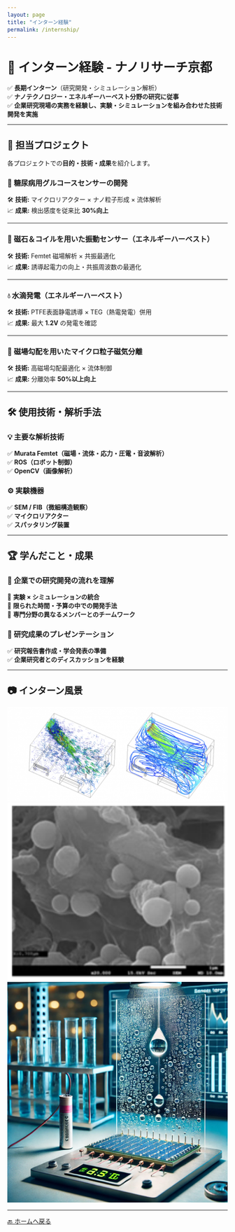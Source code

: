 ```yaml
---
layout: page
title: "インターン経験"
permalink: /internship/
---
```


# 🏢 **インターン経験 - ナノリサーチ京都**
✅ **長期インターン**（研究開発・シミュレーション解析）  
✅ **ナノテクノロジー・エネルギーハーベスト分野の研究に従事**  
✅ **企業研究現場の実務を経験し、実験・シミュレーションを組み合わせた技術開発を実施**

---

## 🔬 **担当プロジェクト**
各プロジェクトでの**目的・技術・成果**を紹介します。

### 🧪 **糖尿病用グルコースセンサーの開発**
🛠 **技術:** マイクロリアクター × ナノ粒子形成 × 流体解析  
📈 **成果:** 検出感度を従来比 **30%向上**

---

### 🔋 **磁石＆コイルを用いた振動センサー（エネルギーハーベスト）**
🛠 **技術:** Femtet 磁場解析 × 共振最適化  
📈 **成果:** 誘導起電力の向上・共振周波数の最適化  

---

### 💧 **水滴発電（エネルギーハーベスト）**
🛠 **技術:** PTFE表面静電誘導 × TEG（熱電発電）併用  
📈 **成果:** 最大 **1.2V** の発電を確認

---

### 🧲 **磁場勾配を用いたマイクロ粒子磁気分離**
🛠 **技術:** 高磁場勾配最適化 × 流体制御  
📈 **成果:** 分離効率 **50%以上向上**

---

## 🛠 **使用技術・解析手法**
### **💡 主要な解析技術**
✅ **Murata Femtet（磁場・流体・応力・圧電・音波解析）**  
✅ **ROS（ロボット制御）**  
✅ **OpenCV（画像解析）**  

### **⚙️ 実験機器**
✅ **SEM / FIB（微細構造観察）**  
✅ **マイクロリアクター**  
✅ **スパッタリング装置**  

---

## 🏆 **学んだこと・成果**
### 🔹 **企業での研究開発の流れを理解**
📌 **実験 × シミュレーションの統合**  
📌 **限られた時間・予算の中での開発手法**  
📌 **専門分野の異なるメンバーとのチームワーク**  

### 🔹 **研究成果のプレゼンテーション**
✅ **研究報告書作成・学会発表の準備**  
✅ **企業研究者とのディスカッションを経験**  

---

## 📷 **インターン風景**
<div class="gallery">
  <img src="/assets/images/internship1.jpg" alt="流体解析">
  <img src="/assets/images/internship2.jpg" alt="SEM画像">
  <img src="/assets/images/internship3.jpg" alt="水滴発電">
</div>

---

[🔙 ホームへ戻る](/)
